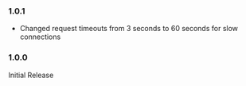 ### 1.0.1 
* Changed request timeouts from 3 seconds to 60 seconds for slow connections


### 1.0.0 
Initial Release
